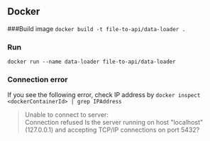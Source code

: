
## Docker

###Build image
`docker build -t file-to-api/data-loader .`

### Run  
`docker run --name data-loader file-to-api/data-loader`

### Connection error
If you see the following error, check IP address by `docker inspect <dockerContainerId> | grep IPAddress`
> Unable to connect to server:<br>
Connection refused
Is the server running on host "localhost" (127.0.0.1) and accepting
TCP/IP connections on port 5432?

